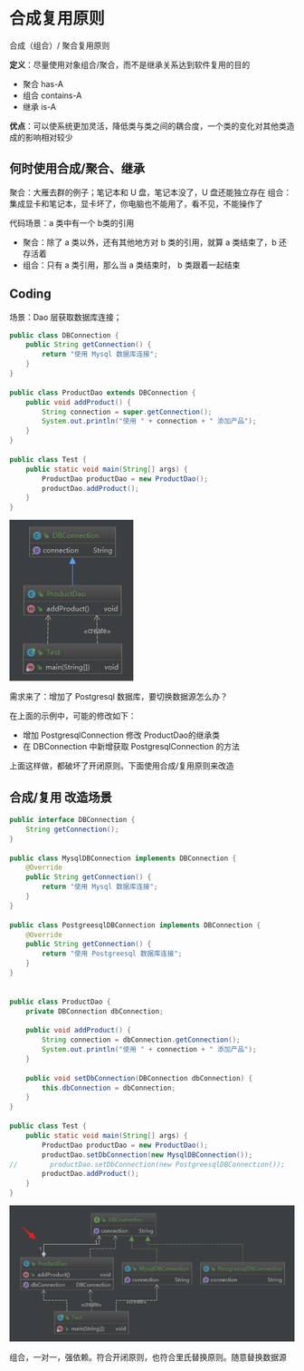 # 合成复用原则

合成（组合）/ 聚合复用原则

**定义**：尽量使用对象组合/聚合，而不是继承关系达到软件复用的目的

* 聚合 has-A
* 组合 contains-A
* 继承 is-A

**优点**：可以使系统更加灵活，降低类与类之间的耦合度，一个类的变化对其他类造成的影响相对较少

## 何时使用合成/聚合、继承

聚合：大雁去群的例子；笔记本和 U 盘，笔记本没了，U 盘还能独立存在
组合：集成显卡和笔记本，显卡坏了，你电脑也不能用了，看不见，不能操作了

代码场景：a 类中有一个 b类的引用
* 聚合：除了 a 类以外，还有其他地方对 b 类的引用，就算 a 类结束了，b 还存活着
* 组合：只有 a 类引用，那么当 a 类结束时， b 类跟着一起结束


## Coding

场景：Dao 层获取数据库连接；

```java
public class DBConnection {
    public String getConnection() {
        return "使用 Mysql 数据库连接";
    }
}

public class ProductDao extends DBConnection {
    public void addProduct() {
        String connection = super.getConnection();
        System.out.println("使用 " + connection + " 添加产品");
    }
}

public class Test {
    public static void main(String[] args) {
        ProductDao productDao = new ProductDao();
        productDao.addProduct();
    }
}
```
![](./assets/markdown-img-paste-20180826210352150.png)

需求来了：增加了 Postgresql 数据库，要切换数据源怎么办？

在上面的示例中，可能的修改如下：

* 增加 PostgresqlConnection 修改 ProductDao的继承类
* 在 DBConnection 中新增获取 PostgresqlConnection 的方法

上面这样做，都破坏了开闭原则。下面使用合成/复用原则来改造

## 合成/复用 改造场景

```java
public interface DBConnection {
    String getConnection();
}

public class MysqlDBConnection implements DBConnection {
    @Override
    public String getConnection() {
        return "使用 Mysql 数据库连接";
    }
}

public class PostgreesqlDBConnection implements DBConnection {
    @Override
    public String getConnection() {
        return "使用 Postgreesql 数据库连接";
    }
}


public class ProductDao {
    private DBConnection dbConnection;

    public void addProduct() {
        String connection = dbConnection.getConnection();
        System.out.println("使用 " + connection + " 添加产品");
    }

    public void setDbConnection(DBConnection dbConnection) {
        this.dbConnection = dbConnection;
    }
}

public class Test {
    public static void main(String[] args) {
        ProductDao productDao = new ProductDao();
        productDao.setDbConnection(new MysqlDBConnection());
//        productDao.setDbConnection(new PostgreesqlDBConnection());
        productDao.addProduct();
    }
}
```

![](./assets/markdown-img-paste-2018082621124512.png)

组合，一对一，强依赖。符合开闭原则，也符合里氏替换原则。随意替换数据源


<iframe  height="500px" width="100%" frameborder=0 allowfullscreen="true" :src="$withBase('/ads.html')"></iframe>